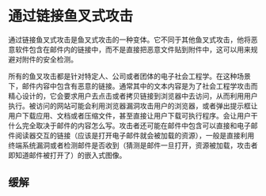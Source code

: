 # 通过链接鱼叉式攻击

通过链接鱼叉式攻击是鱼叉式攻击的一种变体。它不同于其他鱼叉式攻击，他将恶意软件包含在邮件内的链接中，而不是直接把恶意文件贴到附件中，这可以用来规避对附件的安全检测。

所有的鱼叉攻击都是针对特定人、公司或者团体的电子社会工程学。在这种场景下，邮件内容中包含有恶意的链接。通常其中的文本内容是为了社会工程学攻击而精心设计的，它会要求用户去点击或者拷贝链接到浏览器中去访问，从而利用用户执行。被访问的网站可能会利用浏览器漏洞攻击用户的浏览器，或者弹出提示框让用户下载应用、文档或者压缩文件，甚至直接让用户下载可执行程序。会让用户干什么完全取决于邮件的内容怎么写。攻击者还可能在邮件中包含可以直接和电子邮件阅读器交互的链接（应该是打开电子邮件就会被加载的资源），一般是直接利用终端系统漏洞或者检测邮件是否收到（猜测是邮件一旦打开，资源被加载，攻击者即知道邮件被打开了）的嵌入式图像。

## 缓解





